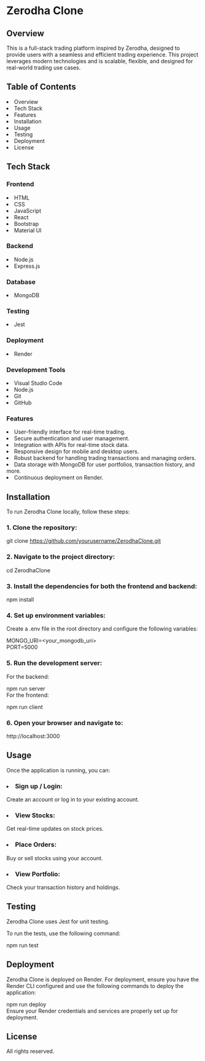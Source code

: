 <h1>Zerodha Clone</h1>
<h2>Overview</h2>
This is a full-stack trading platform inspired by Zerodha, designed to provide users with a seamless and efficient trading experience. This project leverages modern technologies and is scalable, flexible, and designed for real-world trading use cases.

<h2>Table of Contents</h2>
<li>Overview</li>
<li>Tech Stack</li>
<li>Features</li>
<li>Installation</li>
<li>Usage</li>
<li>Testing</li>
<li>Deployment</li>
<li>License</li>
<h2>Tech Stack</h2>
<h3>Frontend</h3>
<li>HTML</li>
<li>CSS</li>
<li>JavaScript</li>
<li>React</li>
<li>Bootstrap</li>
<li>Material UI</li>
<h3>Backend</h3>
<li>Node.js</li>
<li>Express.js</li>
<h3>Database</h3>
<li>MongoDB</li>
<h3>Testing</h3>
<li>Jest</li>
<h3>Deployment</h3>
<li>Render</li>
<h3>Development Tools</h3>
<li>Visual Studio Code</li>
<li>Node.js</li>
<li>Git</li>
<li>GitHub</li>
<h3>Features</h3>
<li>User-friendly interface for real-time trading.</li>
<li>Secure authentication and user management.</li>
<li>Integration with APIs for real-time stock data.</li>
<li>Responsive design for mobile and desktop users.</li>
<li>Robust backend for handling trading transactions and managing orders.</li>
<li>Data storage with MongoDB for user portfolios, transaction history, and more.</li>
<li>Continuous deployment on Render.</li>
<h2>Installation</h2>
To run Zerodha Clone locally, follow these steps:

<h3>1. Clone the repository:</h3>

git clone https://github.com/yourusername/ZerodhaClone.git
<h3>2. Navigate to the project directory:</h3>

cd ZerodhaClone
<h3>3. Install the dependencies for both the frontend and backend:</h3>

npm install
<h3>4. Set up environment variables:</h3>

Create a .env file in the root directory and configure the following variables:

MONGO_URI=<your_mongodb_uri><br>
PORT=5000<br>

<h3>5. Run the development server:</h3>

For the backend:

npm run server<br>
For the frontend:

npm run client
<h3>6. Open your browser and navigate to:</h3>

http://localhost:3000
<h2>Usage</h2>
Once the application is running, you can:

<h3><li>Sign up / Login:</h3>Create an account or log in to your existing account.</li>
<h3><li>View Stocks:</h3> Get real-time updates on stock prices.</li>
<h3><li>Place Orders:</h3> Buy or sell stocks using your account.</li>
<h3><li>View Portfolio:</h3> Check your transaction history and holdings.</li>
<h2>Testing</h2>
Zerodha Clone uses Jest for unit testing.

To run the tests, use the following command:

npm run test
<h2>Deployment</h2>
Zerodha Clone is deployed on Render. For deployment, ensure you have the Render CLI configured and use the following commands to deploy the application:

npm run deploy<br>
Ensure your Render credentials and services are properly set up for deployment.

<h2>License</h2>
All rights reserved.
